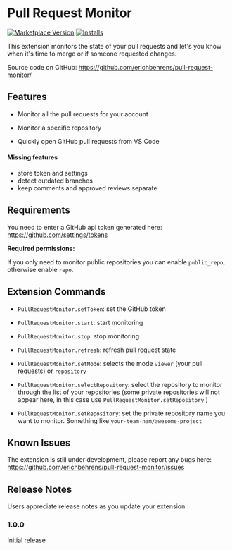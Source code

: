 # Pull Request Monitor
[![Marketplace Version](https://vsmarketplacebadge.apphb.com/version/erichbehrens.pull-request-monitor.svg)](https://marketplace.visualstudio.com/items?itemName=erichbehrens.pull-request-monitor)
[![Installs](https://vsmarketplacebadge.apphb.com/installs/erichbehrens.pull-request-monitor.svg)](https://marketplace.visualstudio.com/items?itemName=erichbehrens.pull-request-monitor)


This extension monitors the state of your pull requests and let's you know when it's time to merge or if someone requested changes.

Source code on GitHub: https://github.com/erichbehrens/pull-request-monitor/


## Features

- Monitor all the pull requests for your account

- Monitor a specific repository

- Quickly open GitHub pull requests from VS Code

#### Missing features

- store token and settings
- detect outdated branches
- keep comments and approved reviews separate

## Requirements

You need to enter a GitHub api token generated here: https://github.com/settings/tokens

**Required permissions:**

If you only need to monitor public repositories you can enable `public_repo`, otherwise enable `repo`.


## Extension Commands

- `PullRequestMonitor.setToken`: set the GitHub token

- `PullRequestMonitor.start`: start monitoring

- `PullRequestMonitor.stop`: stop monitoring

- `PullRequestMonitor.refresh`: refresh pull request state

- `PullRequestMonitor.setMode`: selects the mode `viewer` (your pull requests) or `repository`

- `PullRequestMonitor.selectRepository`: select the repository to monitor through the list of your repositories (some private repositories will not appear here, in this case use `PullRequestMonitor.setRepository` )

- `PullRequestMonitor.setRepository`: set the private repository name you want to monitor. Something like `your-team-nam/awesome-project`

## Known Issues

The extension is still under development, please report any bugs here: https://github.com/erichbehrens/pull-request-monitor/issues


## Release Notes

Users appreciate release notes as you update your extension.

### 1.0.0

Initial release



